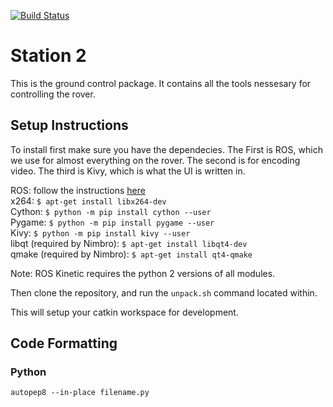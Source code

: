 [![Build Status](https://travis-ci.org/UofA-SPEAR/station2.svg?branch=master)](https://travis-ci.org/UofA-SPEAR/station2)
# Station 2
This is the ground control package. It contains all the tools nessesary for
controlling the rover. 


## Setup Instructions
To install first make sure you have the dependecies. The
First is ROS, which we use for almost everything on the rover. The second is for
encoding video. The third is Kivy, which is what the UI is written in.

ROS: follow the instructions
[here](http://wiki.ros.org/kinetic/Installation/Ubuntu)<br>
x264: `$ apt-get install libx264-dev`<br>
Cython: `$ python -m pip install cython --user`<br>
Pygame: `$ python -m pip install pygame --user`<br>
Kivy: `$ python -m pip install kivy --user`<br>
libqt (required by Nimbro): `$ apt-get install libqt4-dev`<br>
qmake (required by Nimbro): `$ apt-get install qt4-qmake`<br>

Note: ROS Kinetic requires the python 2 versions of all modules.

Then clone the repository, and run the `unpack.sh` command located within.

This will setup your catkin workspace for development.

## Code Formatting ##

### Python ###

```
autopep8 --in-place filename.py
```
